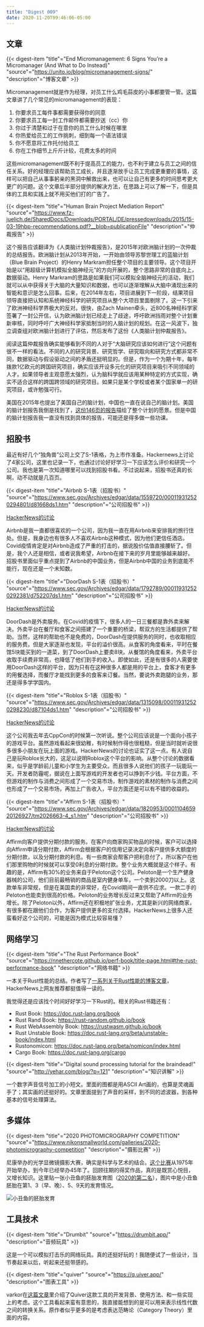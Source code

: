 ```yaml
---
title: "Digest 009"
date: 2020-11-20T09:46:06-05:00
---
```


## 文章

{{< digest-item "title"="End Micromanagement: 6 Signs You’re a Micromanager (And What to Do Instead)" "source"="https://unito.io/blog/micromanagement-signs/" "description"="博客文章" >}}

Micromanagement就是作为经理，对员工什么鸡毛蒜皮的小事都要管一管。这篇文章讲了几个常见的micromanagement的表现：

1. 你要求员工每件事都需要获得你的同意
2. 你要求员工每一封工作邮件都需要抄送（cc）你
3. 你过于清楚和过于在意你的员工什么时候在哪里
4. 你热爱给员工的工作挑刺，细到每一个语法错误
5. 你不愿意将工作托付给员工
6. 你在工作细节上斤斤计较，花费太多的时间

这些micromanagement既不利于提高员工的能力，也不利于建立与员工之间的信任关系。好的经理应该帮助员工成长，并且逐渐放手让员工完成更重要的事情，这样可以把自己从事事躬亲的黑洞中解救出来，也可以让自己有更多的时间思考更大更广的问题。这个文章后半部分提供的解决方法，在思路上可以了解一下，但是具体的工具和实践上就不用买他们打的广告了。

{{< digest-item "title"="Human Brain Project Mediation Report" "source"="https://www.fz-juelich.de/SharedDocs/Downloads/PORTAL/DE/pressedownloads/2015/15-03-19hbp-recommendations.pdf?__blob=publicationFile" "description"="仲裁报告" >}}

这个报告应该翻译为《人类脑计划仲裁报告》，是2015年对欧洲脑计划的一次仲裁的总结报告。欧洲脑计划从2013年开始，一开始由领导苏黎世理工的蓝脑计划（Blue Brain Project）的Henry Markram担任整个项目的主要领导。这个项目开始是以“用超级计算机模拟全脑神经元”的方向开展的，整个思路非常的自底向上，数据驱动。Henry Markram的思路是如果我们可以模拟全脑神经元的活动，我们就可以从中获得关于大脑的大量知识和数据，也可以逐渐理解从大脑中涌现出来的智能和意识是怎么回事。后来，在2014年左右，项目进展到下一阶段，结果项目领导直接把认知和系统神经科学的研究项目从整个大项目里面剔除了。这一下引来了欧洲神经科学界极大的反对。很快，由Zach Mainen牵头，近800名神经科学家签署了一封公开信，认为欧洲脑计划已经走上了歧途，呼吁欧洲挡雨对整个计划重新审核，同时呼吁广大神经科学家抵制当时的人脑计划的规划。在这一风波下，独立调查组对欧洲脑计划进行了评估，然后发布了这份《人类脑计划仲裁报告》。

阅读这篇仲裁报告确实能够看到不同的人对于“大脑研究应该如何进行”这个问题有很不一样的看法。不同的人的研究背景、研究哲学、研究取向和研究方式都非常不同，数据驱动与假设驱动之间的矛盾还挺明显的。但是，作为一个为期十年，每年拨款1亿欧元的跨国研究项目，确实应该开设多元化的研究项目来吸引不同领域的人才。如果领导者主观意愿太强烈，认为脑科学就应该用某种特定的方式实现，确实不适合这样的跨国跨领域的研究项目。如果只是某个学校或者某个国家单一的研究项目，或许勉强可行。

美国在2015年也提出了美国自己的脑计划，中国也一直在说自己的脑计划。美国的脑计划报告我倒是找到了，[这份146页的报告](https://braininitiative.nih.gov/sites/default/files/pdfs/brain2025_508c.pdf)描绘了整个计划的愿景。但是中国的脑计划报告我一直没有找到具体的报告，可能还是得多做一些功课。

## 招股书

最近有好几个“独角兽”公司上交了S-1表格，为上市作准备。Hackernews上讨论了4家公司，这里也记录一下，也通过讨论好好学习一下应该怎么评价和研究一个公司。我也是第一次知道哪里可以找到招股书看。不过说起来，招股书还真的长啊，动不动就是几百页。

{{< digest-item "title"="Airbnb S-1表（招股书）" "source"="https://www.sec.gov/Archives/edgar/data/1559720/000119312520294801/d81668ds1.htm" "description"="公司招股书" >}}

[HackerNews的讨论](https://news.ycombinator.com/item?id=25117362&utm_term=comment)

Airbnb是我一直都很喜欢的一个公司，因为我一直在用Airbnb来安排我的旅行住处。但是，我身边也有很多人不喜欢Airbnb这种模式，因为他们更信任酒店。Covid疫情肯定是对Airbnb造成了严重的打击的，据说股价估值直接腰斩了。但是，我个人还是相信，或者说我希望，Airbnb在接下来的岁月里能够越来越好。招股书里面似乎重点提到了Airbnb的中国业务，但是Airbnb中国的业务到底能不能行，现在还是一个未知数。

{{< digest-item "title"="DoorDash S-1表（招股书）" "source"="https://www.sec.gov/Archives/edgar/data/1792789/000119312520292381/d752207ds1.htm" "description"="公司招股书" >}}

[HackerNews的讨论](https://news.ycombinator.com/item?id=25082043&utm_term=comment)

DoorDash是外卖服务。在Covid的疫情下，很多人的一日三餐都是靠外卖来解决。外卖平台在餐厅和食客之间搭建了一个重要的桥梁，帮双方的生活都提供了帮助。当然，这样的帮助也不是免费的，DoorDash在提供服务的同时，也收取相应的服务费。但是大家逐渐也发现，平台的溢价很高。从食客的角度看来，平时在餐馆5块能买到的一道菜，到了DoorDash上要卖8块。从餐馆的角度看来，外卖平台收取手续费非常高，也降低了他们到手的收入。即使如此，还是有很多的人需要使用DoorDash这样的平台，因为只有在这种很多人都是用的平台上，食客才有更多的用餐选择，而餐厅才能找到更多的食客来订餐。当然，要说外卖跑腿的业务，那还是得多学学国内。

{{< digest-item "title"="Roblox S-1表（招股书）" "source"="https://www.sec.gov/Archives/edgar/data/1315098/000119312520298230/d87104ds1.htm" "description"="公司招股书" >}}

[HackerNews的讨论](https://news.ycombinator.com/item?id=25154995&utm_term=comment)

这个公司我去年去CppCon的时候第一次听说。整个公司应该说是一个面向小孩子的游戏平台。虽然游戏看起来很幼稚，有时候制作得也很粗糙，但是当时就听说很多很多小朋友在玩上面的游戏。HackerNews的讨论也证实了这一点。有人说自己是玩Roblox长大的，这足以说明Roblox这个平台的影响。从整个讨论的数据看来，似乎是学龄前儿童和小学生为主要受众。而且很多人说他们的孩子一玩能玩一天。开发者防霾呢，据说在上面写游戏的开发者也可以挣到不少钱。平台方面，不但游戏的制作与消费之间形成了一个交易市场，制作游戏的素材的制作与消费之间也形成了一个交易市场，再加上广告收入，平台方面还是可以有不错的收益的。

{{< digest-item "title"="Affirm S-1表（招股书）" "source"="https://www.sec.gov/Archives/edgar/data/1820953/000110465920126927/tm2026663-4_s1.htm" "description"="公司招股书" >}}

[HackerNews的讨论](https://news.ycombinator.com/item?id=25143334&utm_term=comment)

Affirm向客户提供分期付款的服务。在客户向商家购买物品的时候，客户可以选择向Affirm申请分期付款，Affirm会根据客户的信用记录决定向客户提供多大额度的分期付款，以及分期付款的利息。有一些商家会帮客户把利息付了，所以客户在他们那里购物的时候就可以享受0利息的分期付款。整个业务大概就是这个样子。有趣的是，Affirm有30%的业务来自于Peloton这个公司。Peloton是一个生产健身器械的公司，他们目前最畅销的商品是室内健身单车，一个卖到2000刀以上。这款单车非常规，但是在美国卖的非常好，在Covid期间一直供不应求。一款二手的Peloton也能卖到很高的价格。Peloton的业务增长反过来又帮助了Affirm的业务增长。除了Peloton以外，Affirm还在积极地扩张业务，尤其是新兴的网络商家，有很多都在跟他们合作，为客户提供更多的支付选择。HackerNews上很多人还蛮看好这个公司的，可能是因为模式比较容易懂？


## 网络学习

{{< digest-item "title"="The Rust Performance Book" "source"="https://nnethercote.github.io/perf-book/title-page.html#the-rust-performance-book" "description"="网络书籍" >}}

一本关于Rust性能的总结。作者写了[一系列关于Rust性能的博客文章](https://blog.mozilla.org/nnethercote/2020/09/08/how-to-speed-up-the-rust-compiler-one-last-time/)，HackerNews上网友推荐都挺值得一读的。

我觉得还是应该找个时间好好学习一下Rust的。相关的Rust书籍还有：

* Rust Book: https://doc.rust-lang.org/book
* Rust Rand Book: https://rust-random.github.io/book
* Rust WebAssembly Book: https://rustwasm.github.io/book
* Rust Unstable Book: https://doc.rust-lang.org/beta/unstable-book/index.html
* Rustonomicon: https://doc.rust-lang.org/beta/nomicon/index.html
* Cargo Book: https://doc.rust-lang.org/cargo

{{< digest-item "title"="Digital sound processing tutorial for the braindead!" "source"="http://yehar.com/blog/?p=121" "description"="知识讲解" >}}

一个数字声音信号加工的小短文。里面的图都是用ASCII Art画的，也算是灵魂画手了；其实画的还挺好的。文章里面提到了声音的采样，到不同的滤波器，到各种基本的信号处理算法。

## 多媒体

{{< digest-item "title"="2020 PHOTOMICROGRAPHY COMPETITION" "source"="https://www.nikonsmallworld.com/galleries/2020-photomicrography-competition" "description"="摄影比赛" >}}

尼康举办的光学显微镜摄影大赛，确实是科学与艺术的结合。[这个比赛](https://www.nikonsmallworld.com/galleries/photomicrography-competition)从1975年开始举办，到今年已经举办45年了。回顾往期的得奖作品，真的是既赏心悦目，又增长知识。这里贴一张小丑鱼的胚胎发育图（[2020的第二名](https://www.nikonsmallworld.com/galleries/2020-photomicrography-competition/embryonic-development-of-a-clownfish-amphiprion-percula-on-days-1-3-morning-and-evening-5-and-9)），图片中是小丑鱼胚胎在第1、3（早、晚）、5、9天的发育情况。

![小丑鱼的胚胎发育](https://www.nikonsmallworld.com/images/photos/2020/No2-Amphiprion1_Daniel-Knop.jpg)


## 工具技术

{{< digest-item "title"="Drumbit" "source"="https://drumbit.app/" "description"="音频玩具" >}}

这是一个可以模拟打击乐的网络玩具。真的还挺好玩的！我随便试了一些设计，当节奏起来以后，听起来还挺带感的。

{{< digest-item "title"="quiver" "source"="https://q.uiver.app/" "description"="图表工具" >}}

varkor在[这篇文章](https://varkor.github.io/blog/2020/11/25/announcing-quiver.html)里介绍了Quiver这款工具的开发背景、使用方法、和一些实现上的考虑。这个工具看起来蛮有意思的，我直接能想到的是可以用来表示线性代数之间的转换关系。原作者似乎更多的是考虑表达范畴论（Category Theory）里面的内容。
